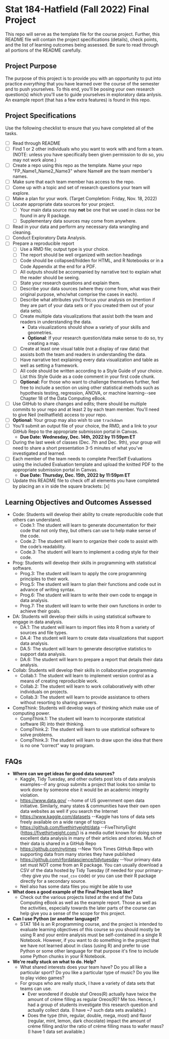 # Stat 184-Hatfield (Fall 2022) Final Project

This repo will serve as the template file for the course project. Further, this README file will contain the project specifications (details), check points, and the list of learning outcomes being assessed. Be sure to read through all portions of the README carefully.

## Project Purpose

The purpose of this project is to provide you with an opportunity to put into practice *everything* that you have learned over the course of the semester and to push yourselves. To this end, you'll be posing your own research question(s) which you'll use to guide yourselves in exploratory data anlysis. An example report (that has a few extra features) is found in this repo.

## Project Specifications 

Use the following checklist to ensure that you have completed all of the tasks.

- [ ] Read through README
- [ ] Find 1 or 2 other individuals who you want to work with and form a team. (NOTE: unless you have specifically been given permission to do so, you may not work alone.)
- [ ] Create a repo using this repo as the template. Name your repo "FP_Name1_Name2_Name3" where Name# are the team member's names.
- [ ] Make sure that each team member has access to the repo.
- [ ] Come up with a topic and set of research questions your team will explore.
- [ ] Make a plan for your work. (Target Completion: Friday, Nov. 18, 2022)
- [ ] Locate appropriate data sources for your project.
  - [ ] Your main data source may __not__ be one that we used in class nor be found in any R package.
  - [ ] Supplementary data sources may come from anywhere.
- [ ] Read in your data and perform any necessary data wrangling and cleaning.
- [ ] Conduct Exploratory Data Analysis.
- [ ] Prepare a reproducible report
  - [ ] Use a RMD file; output type is your choice.
  - [ ] The report should be well organized with section headings
  - [ ] Code should be collapsed/hidden for HTML, and R Notebooks or in a Code Appendix at the end for a PDF.
  - [ ] All outputs should be accompanied by narrative text to explain what the reader should be seeing.
  - [ ] State your research questions and explain them.
  - [ ] Describe your data sources (where they come from, what was their original purpose, who/what comprise the cases in each).
  - [ ] Describe what attributes you'll focus your analysis on (mention if they are part of your data sets or if you created them out of your data sets).
  - [ ] Create multiple data visualizations that assist both the team and readers in understanding the data.
    - Data visualizations should show a variety of your skills and geometries.
    - __Optional__: If your research question/data make sense to do so, try creating a map.
  - [ ] Create at least one visual table (not a display of raw data) that assists both the team and readers in understanding the data.
  - [ ] Have narrative text explaining every data visualization and table as well as setting a framework.
  - [ ] All code should be written according to a Style Guide of your choice. List this Style Guide as a code comment in your first code chunk.
  - [ ] __Optional:__ For those who want to challenge themselves further, feel free to include a section on using other statistical methods such as hypothesis testing, regression, ANOVA, or machine learning--see Chapter 18 of the Data Computing eBook.
- [ ] Use GitHub to share changes and edits; there should be multiple commits to your repo and at least 2 by each team member. You'll need to give Neil (neilhatfield) access to your repo.
- [ ] __Optional:__ Your group may also wish to use `trackdown`
- [ ] You'll submit an output file of your choice, the RMD, and a link to your GitHub Repo to the appropriate submission portal in Canvas.
    - __Due Date: Wednesday, Dec. 14th, 2022 by 11:59pm ET__
- [ ] During the last week of classes (Dec. 7th and Dec. 9th), your group will need to share a short presentation 3-5 minutes of what you've investigated and learned.
- [ ] Each member of the team needs to complete Peer/Self Evaluations using the included Evaluation template and upload the knitted PDF to the appropriate submission portal in Canvas.
    - __Due Date: Thursday, Dec. 15th, 2022 by 11:59pm ET__
- [ ] Update this README file to check off all elements you have completed by placing an x in side the square brackets: [x] 

## Learning Objectives and Outcomes Assessed
+ Code: Students will develop their ability to create reproducible code that others can understand.
  + Code.1: The student will learn to generate documentation for their code that not only they, but others can use to help make sense of the code.
  + Code.2: The student will learn to organize their code to assist with the code’s readability.
  + Code.3: The student will learn to implement a coding style for their code.
+ Prog: Students will develop their skills in programming with statistical software.
  + Prog.3: The student will learn to apply the core programming principles to their work.
  + Prog.5: The student will learn to plan their functions and code out in advance of writing syntax.
  + Prog.6: The student will learn to write their own code to engage in data analysis.
  + Prog.7: The student will learn to write their own functions in order to achieve their goals.
+ DA: Students will develop their skills in using statistical software to engage in data analysis.
  + DA.1: The student will learn to import files into R from a variety of sources and file types.
  + DA.4: The student will learn to create data visualizations that support data analysis.
  + DA.5: The student will learn to generate descriptive statistics to support data analysis.
  + DA.6: The student will learn to prepare a report that details their data analysis.
+ Collab: Students will develop their skills in collaborative programming.
  + Collab.1: The student will learn to implement version control as a means of creating reproducible work.
  + Collab.2: The student will learn to work collaboratively with other individuals on projects.
  + Collab.3: The student will learn to provide assistance to others without resorting to sharing answers.
+ CompThink: Students will develop ways of thinking which make use of computing power.
  + CompThink.1: The student will learn to incorporate statistical software (R) into their thinking.
  + CompThink.2: The student will learn to use statistical software to solve problems.
  + CompThink.3: The student will learn to draw upon the idea that there is no one “correct” way to program.

## FAQs
+ __Where can we get ideas for good data sources?__
  - Kaggle, Tidy Tuesday, and other outlets post lots of data analysis examples--if any group submits a project that looks too similar to work done by someone else it would be an academic integrity violation.  
  - https://www.data.gov/ --home of US government open data initiative.  Similarly, many states & communities have their own open data websites as well if you search the Internet
  - https://www.kaggle.com/datasets --Kaggle has tons of data sets freely available on a wide range of topics
  - https://github.com/fivethirtyeight/data --FiveThirtyEight (https://fivethirtyeight.com/) is a media outlet known for doing some excellent data analysis in many of their articles and stories.  Much of their data is shared in a GitHub Repo
  - https://github.com/nytimes --New York Times GitHub Repo with supporting data from many stories they have published
  - https://github.com/rfordatascience/tidytuesday --Your primary data set must NOT come from an R package.  You can usually download a CSV of the data hosted by Tidy Tuesday (if needed for your primary--they give you the `read_csv` code) or you can use their R package directly for a secondary source.
  - Neil also has some data files you might be able to use
+ __What does a good example of the Final Project look like?__
  - Check out the various projects listed at the end of the Data Computing eBook as well as the example report. Those as well as the activities, especially towards the later parts of the course can help give you a sense of the scope for this project.  
+ __Can I use Python (or another language)?__
  - STAT 184 is an R programming course, and the project is intended to evaluate learning objectives of this course so you should mostly be using R and your entire analysis must be self-contained in a single R Notebook.  However, if you want to do something in the project that we have not learned about in class (using R) and prefer to use Python or some other language for that purpose it's fine to include some Python chunks in your R Notebook.
+ __We're really stuck on what to do. Help?__
  - What shared interests does your team have? Do you all like a particular sport? Do you like a particular type of music? Do you like to play video games?
  - For groups who are really stuck, I have a variety of data sets that teams can use.
    - Ever wondered if double stuf Oreos(R) actually have twice the amount of créme filling as regular Oreos(R)? Me too. Hence, I had a group of students investigate this research question and actually collect data. (I have ~7 such data sets available.)
    - Does the type (thin, regular, double, mega, most) and flavor (regular, mint, lemon, dark chocolate) impact the amount of créme filling and/or the ratio of créme filling mass to wafer mass? (I have 1 data set available.)
